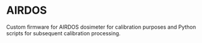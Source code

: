 # AIRDOS
Custom firmware for AIRDOS dosimeter for calibration purposes and Python scripts for subsequent calibration processing.
